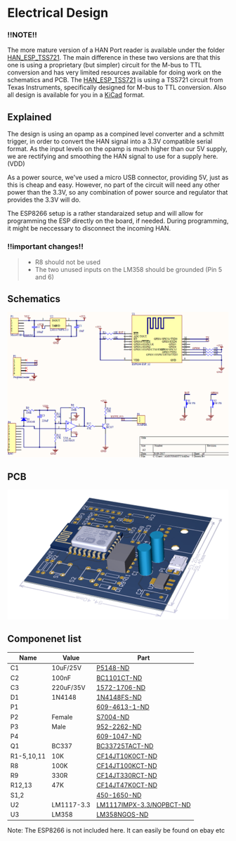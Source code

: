 # Electrical Design

### **!!NOTE!!**
The more mature version of a HAN Port reader is available under the folder [HAN_ESP_TSS721](HAN_ESP_TSS721). The main difference in these two versions are that this one is using a proprietary (but simpler) circuit for the M-bus to TTL
conversion and has very limited resources available for doing work on the schematics and PCB. The [HAN_ESP_TSS721](HAN_ESP_TSS721) is using a TSS721 circuit
from Texas Instruments, specifically designed for M-bus to TTL conversion. Also
all design is available for you in a [KiCad](https://www.kicad-pcb.org) format.


## Explained
The design is using an opamp as a compined level converter and a schmitt trigger, in order to convert 
the HAN signal into a 3.3V compatible serial format. As the input levels on the opamp is much higher 
than our 5V supply, we are rectifying and smoothing the HAN signal to use for a supply here. (VDD)

As a power source, we've used a micro USB connector, providing 5V, just as this is cheap and easy. However,
no part of the circuit will need any other power than the 3.3V, so any combination of power source and 
regulator that provides the 3.3V will do.

The ESP8266 setup is a rather standaraized setup and will allow for programming the ESP directly on the 
board, if needed. During programming, it might be neccessary to disconnect the incoming HAN.

### **!!important changes!!**
> * R8 should not be used
> * The two unused inputs on the LM358 should be grounded (Pin 5 and 6)

## Schematics
![Schematics](./Schematics.PNG)

## PCB
![PCB](./PCB.PNG)

## Componenet list
Name | Value | Part
-----|------|-----
C1|10uF/25V|[P5148-ND](https://www.digikey.no/product-detail/en/panasonic-electronic-components/ECA-1EM100/P5148-ND/245007)
C2|100nF|[BC1101CT-ND](https://www.digikey.no/product-detail/en/vishay-bc-components/K104K10X7RF5UH5/BC2665CT-ND/2356879)
C3|220uF/35V|[1572-1706-ND](https://www.digikey.no/product-detail/en/illinois-capacitor/227CKS035M/1572-1706-ND/5411729)
D1|1N4148|[1N4148FS-ND](https://www.digikey.no/product-detail/en/fairchild-on-semiconductor/1N4148/1N4148FS-ND/458603)
P1||[609-4613-1-ND](https://www.digikey.no/product-detail/en/amphenol-fci/10118192-0001LF/609-4613-1-ND/2785378)
P2|Female|[S7004-ND](https://www.digikey.no/product-detail/en/sullins-connector-solutions/PPTC061LFBN-RC/S7004-ND/810145)
P3|Male|[952-2262-ND](https://www.digikey.no/product-detail/en/harwin-inc/M20-9990246/952-2262-ND/3728226)
P4||[609-1047-ND](https://www.digikey.no/product-detail/en/amphenol-fci/54602-910LF/609-1047-ND/1001361)
Q1|BC337|[BC33725TACT-ND](https://www.digikey.no/product-detail/en/fairchild-on-semiconductor/BC33725TA/BC33725TACT-ND/1532787)
R1-5,10,11|10K|[CF14JT10K0CT-ND](https://www.digikey.no/product-detail/en/stackpole-electronics-inc/CF14JT10K0/CF14JT10K0CT-ND/1830374)
R8|100K|[CF14JT100KCT-ND](https://www.digikey.no/product-detail/en/stackpole-electronics-inc/CF14JT100K/CF14JT100KCT-ND/1830399)
R9|330R|[CF14JT330RCT-ND](https://www.digikey.no/product-detail/en/stackpole-electronics-inc/CF14JT330R/CF14JT330RCT-ND/1830338)
R12,13|47K|[CF14JT47K0CT-ND](https://www.digikey.no/product-detail/en/stackpole-electronics-inc/CF14JT47K0/CF14JT47K0CT-ND/1830391)
S1,2||[450-1650-ND](https://www.digikey.no/product-detail/en/te-connectivity-alcoswitch-switches/1825910-6/450-1650-ND/1632536)
U2|LM1117-3.3|[LM1117IMPX-3.3/NOPBCT-ND](https://www.digikey.no/product-detail/en/texas-instruments/LM1117IMPX-3.3-NOPB/LM1117IMPX-3.3-NOPBCT-ND/3440160)
U3|LM358|[LM358NGOS-ND](https://www.digikey.no/product-detail/en/on-semiconductor/LM358NG/LM358NGOS-ND/918519)

Note: The ESP8266 is not included here. It can easily be found on ebay etc
